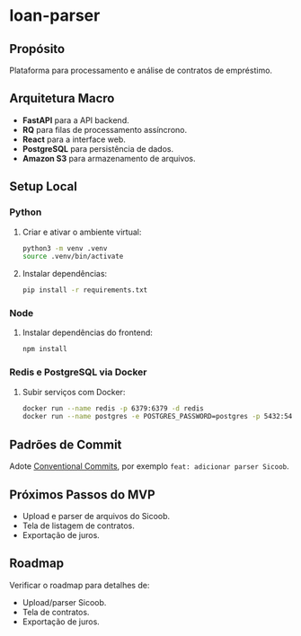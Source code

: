 # loan-parser

## Propósito
Plataforma para processamento e análise de contratos de empréstimo.

## Arquitetura Macro
- **FastAPI** para a API backend.
- **RQ** para filas de processamento assíncrono.
- **React** para a interface web.
- **PostgreSQL** para persistência de dados.
- **Amazon S3** para armazenamento de arquivos.

## Setup Local
### Python
1. Criar e ativar o ambiente virtual:
   ```bash
   python3 -m venv .venv
   source .venv/bin/activate
   ```
2. Instalar dependências:
   ```bash
   pip install -r requirements.txt
   ```

### Node
1. Instalar dependências do frontend:
   ```bash
   npm install
   ```

### Redis e PostgreSQL via Docker
1. Subir serviços com Docker:
   ```bash
   docker run --name redis -p 6379:6379 -d redis
   docker run --name postgres -e POSTGRES_PASSWORD=postgres -p 5432:5432 -d postgres
   ```

## Padrões de Commit
Adote [Conventional Commits](https://www.conventionalcommits.org/), por exemplo `feat: adicionar parser Sicoob`.

## Próximos Passos do MVP
- Upload e parser de arquivos do Sicoob.
- Tela de listagem de contratos.
- Exportação de juros.

## Roadmap
Verificar o roadmap para detalhes de:
- Upload/parser Sicoob.
- Tela de contratos.
- Exportação de juros.

